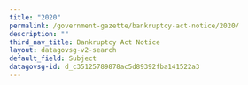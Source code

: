 ```yaml
---
title: "2020"
permalink: /government-gazette/bankruptcy-act-notice/2020/
description: ""
third_nav_title: Bankruptcy Act Notice
layout: datagovsg-v2-search
default_field: Subject
datagovsg-id: d_c35125789878ac5d89392fba141522a3
---
```

